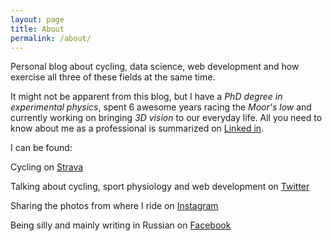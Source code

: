 ```yaml
---
layout: page
title: About
permalink: /about/
---
```


Personal blog about cycling, data science, web development and how exercise all three of these fields at the same time.

It might not be apparent from this blog, but I have a *PhD degree in experimental physics*, spent 6 awesome years racing the *Moor's low* and currently working on bringing *3D vision* to our everyday life. All you need to know about me as a professional is summarized on [Linked in](https://www.linkedin.com/in/sladkovm/).


I can be found:

Cycling on [Strava](https://www.strava.com/athletes/1202065)

Talking about cycling, sport physiology and web development on [Twitter](https://twitter.com/sladkovm)

Sharing the photos from where I ride on [Instagram](https://www.instagram.com/sladkovm/)

Being silly and mainly writing in Russian on [Facebook](https://www.facebook.com/sladkovm)

